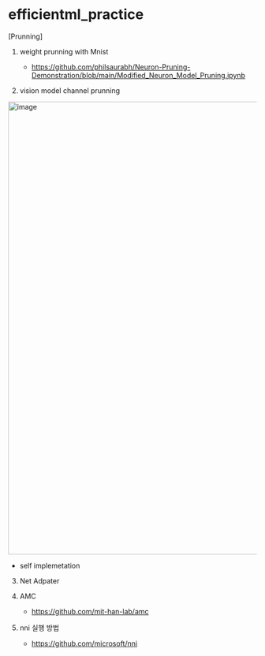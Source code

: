 # efficientml_practice

[Prunning]

1. weight prunning with Mnist
   - https://github.com/philsaurabh/Neuron-Pruning-Demonstration/blob/main/Modified_Neuron_Model_Pruning.ipynb

2. vision model channel prunning
<img width="919" alt="image" src="https://github.com/cwh1981/efficientml_practice/assets/8499055/d94ddd13-0a3d-4636-9819-6ac114289835">


   - self implemetation
  
3. Net Adpater

4. AMC
   - https://github.com/mit-han-lab/amc

5. nni 실행 방법
   - https://github.com/microsoft/nni
